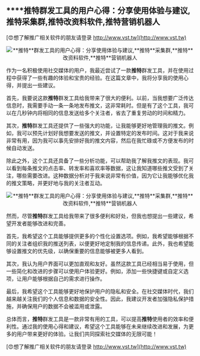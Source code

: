 ## ****推特**群发工具的用户心得：分享使用体验与建议,**推特**采集群,**推特**改资料软件,**推特**营销机器人**

[😍想了解推广相关软件的朋友请登录 http://www.vst.tw](http://www.vst.tw)

 <center><img src="https://vst.tw/MP4/tuiguang/png/6.png" alt="**推特**群发工具的用户心得：分享使用体验与建议,**推特**采集群,**推特**改资料软件,**推特**营销机器人"></center>

作为一名积极使用社交媒体的用户，我最近尝试了一款**推特**群发工具，并在使用过程中获得了一些有趣的体验和宝贵的经验。在这篇文章中，我将分享我的使用心得，并提出一些建议。

首先，我要说这款**推特**群发工具给我带来了很大的便利。以前，当我想要广泛传达信息时，我需要手动一条一条地发布推文，这非常耗时。但是有了这个工具，我可以在几秒钟内将相同的信息发送给多个关注者，省去了重复劳动的时间和精力。

其次，**推特**群发工具还提供了一些强大的功能，让我能够更好地管理我的推文。例如，我可以预先计划好我想要发送的推文，并设置特定的发布时间。这对于我来说非常有用，因为我可以事先安排好我的推文内容，然后在我忙碌或不方便发布的时候自动发送。

除此之外，这个工具还具备了一些分析功能，可以帮助我了解我推文的表现。我可以看到每条推文的点击率、转发率和喜欢率等数据，这让我知道哪些推文受到了关注，哪些需要改进。这种数据分析对于我来说非常有价值，因为它让我能够优化我的推文策略，并更好地与我的关注者互动。

 <center><img src="https://vst.tw/MP4/tuiguang/png/8.png" alt="**推特**群发工具的用户心得：分享使用体验与建议,**推特**采集群,**推特**改资料软件,**推特**营销机器人"></center>

然而，尽管**推特**群发工具给我带来了很多便利和好处，但我也想提出一些建议，希望开发者能够改进和完善。

首先，我希望这个工具能够提供更多的个性化设置选项。例如，我希望能够根据不同的关注者组织我的推送列表，以便更好地定制我的信息传递。此外，我也希望能够设置推文的优先级，以确保重要的信息能够被更多人看到。

其次，我认为用户界面可以更加直观和友好。虽然这款工具已经相当易于使用，但一些简化和改进的步骤可以使用户体验更好。例如，添加一些快捷键或自定义选项，让用户能够根据自己的需求进行操作。

最后，我希望这个工具能够更好地保护用户的隐私和安全。在社交媒体时代，我们越来越关注我们的个人信息和数据的安全性。因此，我建议开发者加强隐私保护措施，并确保用户的数据不会被滥用或泄露。

总体而言，**推特**群发工具是一款非常有用的工具，可以提高**推特**使用者的效率和便利性。通过我的使用心得和建议，希望这个工具能够在未来继续改进和发展，为更多的用户带来更好的体验。让我们共同探索社交媒体的无限可能！

[😍想了解推广相关软件的朋友请登录 http://www.vst.tw](http://www.vst.tw)



